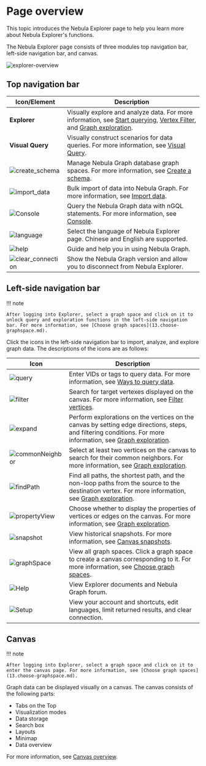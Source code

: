 # Page overview

This topic introduces the Nebula Explorer page to help you learn more about Nebula Explorer's functions.

The Nebula Explorer page consists of three modules top navigation bar, left-side navigation bar, and canvas. 

![explorer-overview](https://docs-cdn.nebula-graph.com.cn/figures/explorer-overview_en.png)

## Top navigation bar

| Icon/Element                                                    | Description                                                 |
| ------------------------------------------------------------ | ---------------------------------------------------- |
| **Explorer**                                                 | Visually explore and analyze data. For more information, see [Start querying](ex-ug-query-exploration.md), [Vertex Filter](node-filtering.md), and [Graph exploration](ex-ug-graph-exploration.md).     |
| **Visual Query**                                             | Visually construct scenarios for data queries. For more information, see [Visual Query](12.query-visually.md).          |
| ![create_schema](https://docs-cdn.nebula-graph.com.cn/figures/studio-nav-schema.png) | Manage Nebula Graph database graph spaces. For more information, see [Create a schema](10.create-schema.md).       |
| ![import_data](https://docs-cdn.nebula-graph.com.cn/figures/studio-btn-download.png) | Bulk import of data into Nebula Graph. For more information, see [Import data](11.import-data.md).          |
| ![Console](https://docs-cdn.nebula-graph.com.cn/figures/nav-console2.png) | Query the Nebula Graph data with nGQL statements. For more information, see [Console](explorer-console.md). |
| ![language](https://docs-cdn.nebula-graph.com.cn/figures/navbar-language.png) | Select the language of  Nebula Explorer page. Chinese and English are supported.   |
| ![help](https://docs-cdn.nebula-graph.com.cn/figures/navbar-help.png) | Guide and help you in using Nebula Graph.          |
| ![clear_connection](https://docs-cdn.nebula-graph.com.cn/figures/image-icon10.png) | Show the Nebula Graph version and allow you to disconnect from Nebula Explorer.    |


## Left-side navigation bar

!!! note

    After logging into Explorer, select a graph space and click on it to unlock query and exploration functions in the left-side navigation bar. For more information, see [Choose graph spaces](13.choose-graphspace.md).

Click the icons in the left-side navigation bar to import, analyze, and explore graph data. The descriptions of the icons are as follows:

| Icon  | Description |
| ----- | ---- |
| ![query](https://docs-cdn.nebula-graph.com.cn/figures/nav-query2.png) | Enter VIDs or tags to query data. For more information, see [Ways to query data](ex-ug-query-exploration.md).     |
| ![filter](https://docs-cdn.nebula-graph.com.cn/figures/nav-filter.png) | Search for target vertexes displayed on the canvas. For more information, see [Filter vertices](node-filtering.md).     |
| ![expand](https://docs-cdn.nebula-graph.com.cn/figures/nav-expand.png) | Perform explorations on the vertices on the canvas by setting edge directions, steps, and filtering conditions. For more information, see [Graph exploration](ex-ug-graph-exploration.md).   |
| ![commonNeighbor](https://docs-cdn.nebula-graph.com.cn/figures/nav-commonNeighbor.png) | Select at least two vertices on the canvas to search for their common neighbors. For more information, see [Graph exploration](ex-ug-graph-exploration.md).    |
| ![findPath](https://docs-cdn.nebula-graph.com.cn/figures/nav-findPath.png) | Find all paths, the shortest path, and the non-loop paths from the source to the destination vertex. For more information, see [Graph exploration](ex-ug-graph-exploration.md).    |
| ![propertyView](https://docs-cdn.nebula-graph.com.cn/figures/nav-propertyView.png) | Choose whether to display the properties of vertices or edges on the canvas. For more information, see [Graph exploration](ex-ug-graph-exploration.md).    |
| ![snapshot](https://docs-cdn.nebula-graph.com.cn/figures/snapshot-history.png) | View historical snapshots. For more information, see [Canvas snapshots](canvas-operations/canvas-snapshot.md).     |
| ![graphSpace](https://docs-cdn.nebula-graph.com.cn/figures/nav-graphSpace.png) | View all graph spaces. Click a graph space to create a canvas corresponding to it. For more information, see [Choose graph spaces](13.choose-graphspace.md).    |
| ![Help](https://docs-cdn.nebula-graph.com.cn/figures/nav-help.png) | View Explorer documents and Nebula Graph forum.     |
| ![Setup](https://docs-cdn.nebula-graph.com.cn/figures/nav-setup2.png) | View your account and shortcuts, edit languages, limit returned results, and clear connection.|


## Canvas

!!! note

    After logging into Explorer, select a graph space and click on it to enter the canvas page. For more information, see [Choose graph spaces](13.choose-graphspace.md).

Graph data can be displayed visually on a canvas. The canvas consists of the following parts:

- Tabs on the Top
- Visualization modes
- Data storage
- Search box
- Layouts
- Minimap
- Data overview

For more information, see [Canvas overview](canvas-operations/canvas-overview.md).